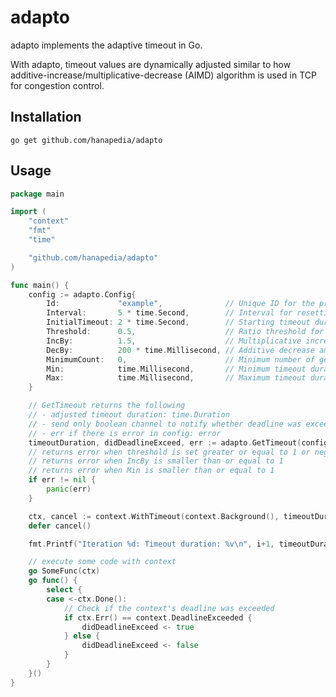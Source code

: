 adapto
=========

<!-- [![GoDoc](https://godoc.org/github.com/hanapedia/adapto?status.svg)](https://godoc.org/github.com/hanapedia/adapto) -->

adapto implements the adaptive timeout in Go.

With adapto, timeout values are dynamically adjusted similar to how additive-increase/multiplicative-decrease (AIMD) algorithm is used in TCP for congestion control.

Installation
------------

```
go get github.com/hanapedia/adapto
```

Usage
-----
```go
package main

import (
    "context"
    "fmt"
    "time"

    "github.com/hanapedia/adapto"
)

func main() {
	config := adapto.Config{
		Id:             "example",              // Unique ID for the provider
		Interval:       5 * time.Second,        // Interval for resetting counts
		InitialTimeout: 2 * time.Second,        // Starting timeout duration
		Threshold:      0.5,                    // Ratio threshold for triggering adjustments
		IncBy:          1.5,                    // Multiplicative increase factor for timeouts
		DecBy:          200 * time.Millisecond, // Additive decrease amount for timeouts
		MinimumCount:   0,                      // Minimum number of generated timeouts to check the threshold
		Min:            time.Millisecond,       // Minimum timeout duration allowed
		Max:            time.Millisecond,       // Maximum timeout duration allowed. uses InitialTimeout if not set.
	}

    // GetTimeout returns the following
    // - adjusted timeout duration: time.Duration
    // - send only boolean channel to notify whether deadline was exceeded: chan<- bool
    // - err if there is error in config: error
    timeoutDuration, didDeadlineExceed, err := adapto.GetTimeout(config)
    // returns error when threshold is set greater or equal to 1 or negative
    // returns error when IncBy is smaller than or equal to 1
    // returns error when Min is smaller than or equal to 1
    if err != nil {
        panic(err)
    }

    ctx, cancel := context.WithTimeout(context.Background(), timeoutDuration)
    defer cancel()

    fmt.Printf("Iteration %d: Timeout duration: %v\n", i+1, timeoutDuration)

    // execute some code with context
    go SomeFunc(ctx)
    go func() {
        select {
        case <-ctx.Done():
            // Check if the context's deadline was exceeded
            if ctx.Err() == context.DeadlineExceeded {
                didDeadlineExceed <- true
            } else {
                didDeadlineExceed <- false
            }
        }
    }()
}
```
